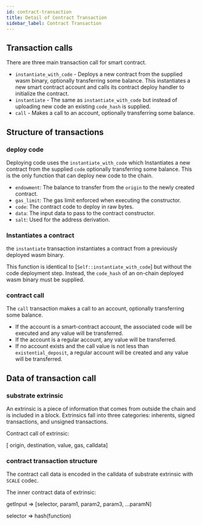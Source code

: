 ```yaml
---
id: contract-transaction
title: Detail of Contract Transaction
sidebar_label: Contract Transaction
---
```


## Transaction calls

There are three main transaction call for smart contract.

* `instantiate_with_code` - Deploys a new contract from the supplied wasm binary, optionally transferring
some balance. This instantiates a new smart contract account and calls its contract deploy
handler to initialize the contract.
* `instantiate` - The same as `instantiate_with_code` but instead of uploading new code an
existing `code_hash` is supplied.
* `call` - Makes a call to an account, optionally transferring some balance.

## Structure of transactions

### deploy code

Deploying code uses the `instantiate_with_code` which Instantiates a new contract from the supplied `code`
optionally transferring some balance. This is the only function that can deploy new code to the chain.

* `endowment`: The balance to transfer from the `origin` to the newly created contract.
* `gas_limit`: The gas limit enforced when executing the constructor.
* `code`: The contract code to deploy in raw bytes.
* `data`: The input data to pass to the contract constructor.
* `salt`: Used for the address derivation.

### Instantiates a contract

the `instantiate` transaction instantiates a contract from a previously deployed wasm binary.

This function is identical to [`Self::instantiate_with_code`] but without the
code deployment step. Instead, the `code_hash` of an on-chain deployed wasm binary
must be supplied.

### contract call

The `call` transaction makes a call to an account, optionally transferring some balance.

* If the account is a smart-contract account, the associated code will be
executed and any value will be transferred.
* If the account is a regular account, any value will be transferred.
* If no account exists and the call value is not less than `existential_deposit`,
a regular account will be created and any value will be transferred.


## Data of transaction call

### substrate extrinsic

An extrinsic is a piece of information that comes from outside the chain and is included in a block.
Extrinsics fall into three categories: inherents, signed transactions, and unsigned transactions.

Contract call of extrinsic:

[ origin, destination, value,  gas,  calldata]

### contract transaction structure

The contract call data is encoded in the calldata of substrate extrinsic with `SCALE` codec.

The inner contract data of extrinsic:

getInput ⇒ [selector, param1, param2, param3, ...paramN]

selector ⇒ hash(function)



